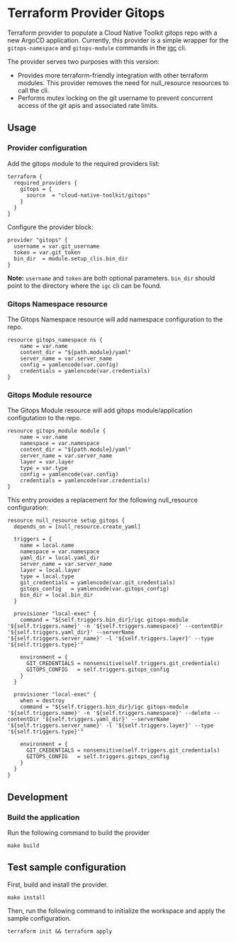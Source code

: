 # Terraform Provider Gitops

Terraform provider to populate a Cloud Native Toolkit gitops repo with a new ArgoCD
application. Currently, this provider is a simple wrapper for the `gitops-namespace`
and `gitops-module` commands in the [igc](https://github.com/cloud-native-toolkit/ibm-garage-cloud-cli) cli.

The provider serves two purposes with this version:

- Provides more terraform-friendly integration with other terraform modules. This provider removes the need for null_resource resources to call the cli.
- Performs mutex locking on the git username to prevent concurrent access of the git apis and associated rate limits.

## Usage

### Provider configuration

Add the gitops module to the required providers list:

```hcl
terraform {
  required_providers {
    gitops = {
      source  = "cloud-native-toolkit/gitops"
    }
  }
}
```

Configure the provider block:

```hcl
provider "gitops" {
  username = var.git_username
  token = var.git_token
  bin_dir  = module.setup_clis.bin_dir
}
```

**Note:** `username` and `token` are both optional parameters. `bin_dir` should point to the directory where the `igc` cli can be found.

### Gitops Namespace resource

The Gitops Namespace resource will add namespace configuration to the repo.

```hcl
resource gitops_namespace ns {
    name = var.name
    content_dir = "${path.module}/yaml"
    server_name = var.server_name
    config = yamlencode(var.config)
    credentials = yamlencode(var.credentials)
}
```

### Gitops Module resource

The Gitops Module resource will add gitops module/application configutation to the repo.

```hcl
resource gitops_module module {
    name = var.name
    namespace = var.namespace
    content_dir = "${path.module}/yaml"
    server_name = var.server_name
    layer = var.layer
    type = var.type
    config = yamlencode(var.config)
    credentials = yamlencode(var.credentials)
}
```

This entry provides a replacement for the following null_resource configuration:

```hcl
resource null_resource setup_gitops {
  depends_on = [null_resource.create_yaml]

  triggers = {
    name = local.name
    namespace = var.namespace
    yaml_dir = local.yaml_dir
    server_name = var.server_name
    layer = local.layer
    type = local.type
    git_credentials = yamlencode(var.git_credentials)
    gitops_config   = yamlencode(var.gitops_config)
    bin_dir = local.bin_dir
  }

  provisioner "local-exec" {
    command = "${self.triggers.bin_dir}/igc gitops-module '${self.triggers.name}' -n '${self.triggers.namespace}' --contentDir '${self.triggers.yaml_dir}' --serverName '${self.triggers.server_name}' -l '${self.triggers.layer}' --type '${self.triggers.type}'"

    environment = {
      GIT_CREDENTIALS = nonsensitive(self.triggers.git_credentials)
      GITOPS_CONFIG   = self.triggers.gitops_config
    }
  }

  provisioner "local-exec" {
    when = destroy
    command = "${self.triggers.bin_dir}/igc gitops-module '${self.triggers.name}' -n '${self.triggers.namespace}' --delete --contentDir '${self.triggers.yaml_dir}' --serverName '${self.triggers.server_name}' -l '${self.triggers.layer}' --type '${self.triggers.type}'"

    environment = {
      GIT_CREDENTIALS = nonsensitive(self.triggers.git_credentials)
      GITOPS_CONFIG   = self.triggers.gitops_config
    }
  }
}
```

## Development

### Build the application

Run the following command to build the provider

```shell
make build
```

## Test sample configuration

First, build and install the provider.

```shell
make install
```

Then, run the following command to initialize the workspace and apply the sample configuration.

```shell
terraform init && terraform apply
```